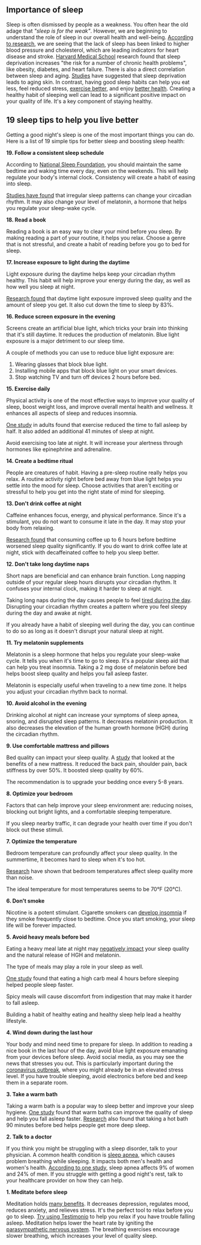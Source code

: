 ## Importance of sleep
 
Sleep is often dismissed by people as a weakness. You often hear the old adage that *"sleep is for the weak"*. However, we are beginning to understand the role of sleep in our overall health and well-being. [According to research](https://jcsm.aasm.org/doi/10.5664/jcsm.7176), we are seeing that the lack of sleep has been linked to higher blood pressure and cholesterol, which are leading indicators for heart disease and stroke. [Harvard Medical School](https://www.health.harvard.edu/topics/sleep) research found that sleep deprivation increases "the risk for a number of chronic health problems", like obesity, diabetes, and heart failure. There is also a direct correlation between sleep and aging. [Studies](https://www.huffpost.com/entry/sleep-deprivation-effects-aging-skin_n_3644269) have suggested that sleep deprivation leads to aging skin.  In contrast, having good sleep habits can help you eat less, feel reduced stress, [exercise better](https://www.ncbi.nlm.nih.gov/pubmed/8776790), and enjoy [better health](https://www.ncbi.nlm.nih.gov/pubmed/15282995). Creating a healthy habit of sleeping well can lead to a significant positive impact on your quality of life. It's a key component of staying healthy.
 
## 19 sleep tips to help you live better
 
Getting a good night's sleep is one of the most important things you can do. Here is a list of 19 simple tips for better sleep and boosting sleep health:
 
**19. Follow a consistent sleep schedule**
 
According to [National Sleep Foundation](https://www.sleepfoundation.org/), you should maintain the same bedtime and waking time every day, even on the weekends. This will help regulate your body's internal clock. Consistency will create a habit of easing into sleep. 
 
[Studies have found](https://www.ncbi.nlm.nih.gov/pubmed/12220314) that irregular sleep patterns can change your circadian rhythm. It may also change your level of melatonin, a hormone that helps you regulate your sleep-wake cycle. 
 
**18. Read a book**
 
Reading a book is an easy way to clear your mind before you sleep. By making reading a part of your routine, it helps you relax. Choose a genre that is not stressful, and create a habit of reading before you go to bed for sleep. 
 
**17. Increase exposure to light during the daytime** 
 
Light exposure during the daytime helps keep your circadian rhythm healthy. This habit will help improve your energy during the day, as well as how well you sleep at night. 
 
[Research found](https://www.ncbi.nlm.nih.gov/pubmed/8340561) that daytime light exposure improved sleep quality and the amount of sleep you get. It also cut down the time to sleep by 83%. 
 
**16. Reduce screen exposure in the evening**
 
Screens create an artificial blue light, which tricks your brain into thinking that it's still daytime. It reduces the production of melatonin. Blue light exposure is a major detriment to our sleep time. 
 
A couple of methods you can use to reduce blue light exposure are:
 
1. Wearing glasses that block blue light.
2. Installing mobile apps that block blue light on your smart devices.
3. Stop watching TV and turn off devices 2 hours before bed.
 
**15. Exercise daily**
 
Physical activity is one of the most effective ways to improve your quality of sleep, boost weight loss, and improve overall mental health and wellness. It enhances all aspects of sleep and reduces insomnia. 
 
[One study](https://www.ncbi.nlm.nih.gov/pubmed/8980207) in adults found that exercise reduced the time to fall asleep by half. It also added an additional 41 minutes of sleep at night. 
 
Avoid exercising too late at night. It will increase your alertness through hormones like epinephrine and adrenaline. 
 
**14. Create a bedtime ritual**
 
People are creatures of habit. Having a pre-sleep routine really helps you relax. A routine activity right before bed away from blue light helps you settle into the mood for sleep. Choose activities that aren't exciting or stressful to help you get into the right state of mind for sleeping. 
 
**13. Don't drink coffee at night**
 
Caffeine enhances focus, energy, and physical performance. Since it's a stimulant, you do not want to consume it late in the day. It may stop your body from relaxing. 
 
[Research found](https://www.ncbi.nlm.nih.gov/pubmed/24235903) that consuming coffee up to 6 hours before bedtime worsened sleep quality significantly. If you do want to drink coffee late at night, stick with decaffeinated coffee to help you sleep better. 
 
**12. Don't take long daytime naps**
 
Short naps are beneficial and can enhance brain function. Long napping outside of your regular sleep hours disrupts your circadian rhythm. It confuses your internal clock, making it harder to sleep at night. 
 
Taking long naps during the day causes people to feel [tired during the day](https://www.ncbi.nlm.nih.gov/pubmed/22659474). Disrupting your circadian rhythm creates a pattern where you feel sleepy during the day and awake at night.
 
If you already have a habit of sleeping well during the day, you can continue to do so as long as it doesn't disrupt your natural sleep at night. 
 
**11. Try melatonin supplements**
 
Melatonin is a sleep hormone that helps you regulate your sleep-wake cycle. It tells you when it's time to go to sleep. It's a popular sleep aid that can help you treat insomnia. Taking a 2 mg dose of melatonin before bed helps boost sleep quality and helps you fall asleep faster. 
 
Melatonin is especially useful when traveling to a new time zone. It helps you adjust your circadian rhythm back to normal. 
 
**10. Avoid alcohol in the evening**
 
Drinking alcohol at night can increase your symptoms of sleep apnea, snoring, and disrupted sleep patterns. It decreases melatonin production. It also decreases the elevation of the human growth hormone (HGH) during the circadian rhythm.
 
**9. Use comfortable mattress and pillows**
 
Bed quality can impact your sleep quality. A [study](https://www.ncbi.nlm.nih.gov/pubmed/11896375) that looked at the benefits of a new mattress. It reduced the back pain, shoulder pain, back stiffness by over 50%. It boosted sleep quality by 60%. 
 
The recommendation is to upgrade your bedding once every 5-8 years. 
 
**8. Optimize your bedroom**
 
Factors that can help improve your sleep environment are: reducing noises, blocking out bright lights, and a comfortable sleeping temperature. 
 
If you sleep nearby traffic, it can degrade your health over time if you don't block out these stimuli.
 
**7. Optimize the temperature**
 
Bedroom temperature can profoundly affect your sleep quality. In the summertime, it becomes hard to sleep when it's too hot. 
 
[Research](https://www.ncbi.nlm.nih.gov/pubmed/1811316) have shown that bedroom temperatures affect sleep quality more than noise. 
 
The ideal temperature for most temperatures seems to be 70°F (20°C). 
 
**6. Don't smoke**
 
Nicotine is a potent stimulant. Cigarette smokers can [develop insomnia](https://www.huffpost.com/entry/how-smoking-affects-sleep_n_6792954) if they smoke frequently close to bedtime. Once you start smoking, your sleep life will be forever impacted.
 
**5. Avoid heavy meals before bed**
 
Eating a heavy meal late at night may [negatively impact](https://www.ncbi.nlm.nih.gov/pubmed/22204204) your sleep quality and the natural release of HGH and melatonin. 
 
The type of meals may play a role in your sleep as well. 
 
[One study](https://www.ncbi.nlm.nih.gov/pubmed/17284739) found that eating a high carb meal 4 hours before sleeping helped people sleep faster. 
 
Spicy meals will cause discomfort from indigestion that may make it harder to fall asleep. 
 
Building a habit of healthy eating and healthy sleep help lead a healthy lifestyle. 
 
**4. Wind down during the last hour**
 
Your body and mind need time to prepare for sleep. In addition to reading a nice book in the last hour of the day, avoid blue light exposure emanating from your devices before sleep. Avoid social media, as you may see the news that stresses you out. This is particularly important during the [coronavirus outbreak](https://www.cdc.gov/coronavirus/2019-ncov/symptoms-testing/symptoms.html), where you might already be in an elevated stress level. If you have trouble sleeping, avoid electronics before bed and keep them in a separate room. 
 
**3. Take a warm bath**
 
Taking a warm bath is a popular way to sleep better and improve your sleep hygiene. [One study](https://www.ncbi.nlm.nih.gov/pubmed/16084919) found that warm baths can improve the quality of sleep and help you fall asleep faster. [Research](https://www.ncbi.nlm.nih.gov/pubmed/10408315) also found that taking a hot bath 90 minutes before bed helps people get more deep sleep. 
 
**2. Talk to a doctor**
 
If you think you might be struggling with a sleep disorder, talk to your physician. A common health condition is [sleep apnea](https://www.ncbi.nlm.nih.gov/pubmed/8464440), which causes problem breathing while sleeping. It impacts both men's health and women's health. [According to one study](https://www.ncbi.nlm.nih.gov/pubmed/8464434), sleep apnea affects 9% of women and 24% of men. If you struggle with getting a good night's rest, talk to your healthcare provider on how they can help. 
 
**1. Meditate before sleep**
 
Meditation holds [many benefits](https://testimon.io/blog/mindfulness-benefits). It decreases depression, regulates mood, reduces anxiety, and relieves stress. It's the perfect tool to relax before you go to sleep. [Try using Testimonio](https://testimon.io/) to help you relax if you have trouble falling asleep. Meditation helps lower the heart rate by igniting the [parasympathetic nervous system](https://www.psychologytoday.com/us/blog/the-mysteries-love/201503/how-deep-relaxation-affects-brain-chemistry). The breathing exercises encourage slower breathing, which increases your level of quality sleep.